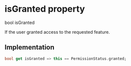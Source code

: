 


# isGranted property









bool isGranted
  




<p>If the user granted access to the requested feature.</p>



## Implementation

```dart
bool get isGranted => this == PermissionStatus.granted;
```








